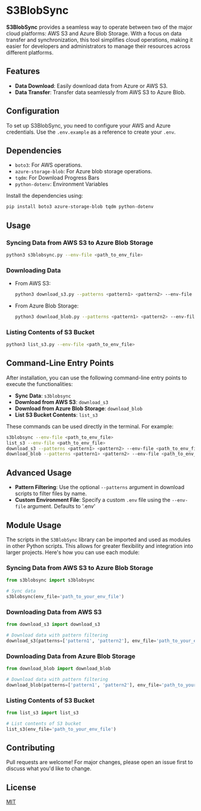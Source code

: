 # S3BlobSync

**S3BlobSync** provides a seamless way to operate between two of the major cloud platforms: AWS S3 and Azure Blob Storage. With a focus on data transfer and synchronization, this tool simplifies cloud operations, making it easier for developers and administrators to manage their resources across different platforms.

## Features

- **Data Download**: Easily download data from Azure or AWS S3.
- **Data Transfer**: Transfer data seamlessly from AWS S3 to Azure Blob.

## Configuration

To set up S3BlobSync, you need to configure your AWS and Azure credentials. Use the `.env.example` as a reference to create your `.env`.

## Dependencies

- `boto3`: For AWS operations.
- `azure-storage-blob`: For Azure blob storage operations.
- `tqdm`: For Download Progress Bars
- `python-dotenv`: Environment Variables

Install the dependencies using:

```bash
pip install boto3 azure-storage-blob tqdm python-dotenv
```

## Usage

### Syncing Data from AWS S3 to Azure Blob Storage

```bash
python3 s3blobsync.py --env-file <path_to_env_file>
```

### Downloading Data

- From AWS S3:

  ```bash
  python3 download_s3.py --patterns <pattern1> <pattern2> --env-file <path_to_env_file>
  ```

- From Azure Blob Storage:

  ```bash
  python3 download_blob.py --patterns <pattern1> <pattern2> --env-file <path_to_env_file>
  ```

### Listing Contents of S3 Bucket

```bash
python3 list_s3.py --env-file <path_to_env_file>
```

## Command-Line Entry Points

After installation, you can use the following command-line entry points to execute the functionalities:

- **Sync Data**: `s3blobsync`
- **Download from AWS S3**: `download_s3`
- **Download from Azure Blob Storage**: `download_blob`
- **List S3 Bucket Contents**: `list_s3`

These commands can be used directly in the terminal. For example:

```bash
s3blobsync --env-file <path_to_env_file>
list_s3 --env-file <path_to_env_file>
download_s3 --patterns <pattern1> <pattern2> --env-file <path_to_env_file>
download_blob --patterns <pattern1> <pattern2> --env-file <path_to_env_file>
```

## Advanced Usage

- **Pattern Filtering**: Use the optional `--patterns` argument in download scripts to filter files by name. 
- **Custom Environment File**: Specify a custom `.env` file using the `--env-file` argument. Defaults to '.env'

## Module Usage

The scripts in the `S3BlobSync` library can be imported and used as modules in other Python scripts. This allows for greater flexibility and integration into larger projects. Here's how you can use each module:

### Syncing Data from AWS S3 to Azure Blob Storage

```python
from s3blobsync import s3blobsync

# Sync data
s3blobsync(env_file='path_to_your_env_file')
```

### Downloading Data from AWS S3

```python
from download_s3 import download_s3

# Download data with pattern filtering
download_s3(patterns=['pattern1', 'pattern2'], env_file='path_to_your_env_file')
```

### Downloading Data from Azure Blob Storage

```python
from download_blob import download_blob

# Download data with pattern filtering
download_blob(patterns=['pattern1', 'pattern2'], env_file='path_to_your_env_file')
```

### Listing Contents of S3 Bucket

```python
from list_s3 import list_s3

# List contents of S3 bucket
list_s3(env_file='path_to_your_env_file')
```

## Contributing

Pull requests are welcome! For major changes, please open an issue first to discuss what you'd like to change.

## License

[MIT](https://choosealicense.com/licenses/mit/)

